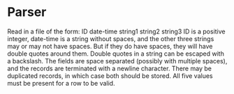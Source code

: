 # Parser

Read in a file of the form: ID date-time string1 string2 string3 ID is a positive integer, date-time is a string without spaces, and the other three strings may or may not have spaces. But if they do have spaces, they will have double quotes around them. Double quotes in a string can be escaped with a backslash. The fields are space separated (possibly with multiple spaces), and the
records are terminated with a newline character. There may be duplicated records, in which case both should be stored. All five values must be present for a row to be valid.
